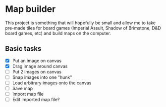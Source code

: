 # Map builder

This project is something that will hopefully be small and allow me to
take pre-made tiles for board games (Imperial Assult, Shadow of
Brimstone, D&D board games, etc) and build maps on the computer.

## Basic tasks
* [x] Put an image on canvas
* [x] Drag image around canvas
* [ ] Put 2 images on canvas
* [ ] Snap images into one "hunk"
* [ ] Load arbitrary images onto the canvas
* [ ] Save map
* [ ] Import map file
* [ ] Edit imported map file?
